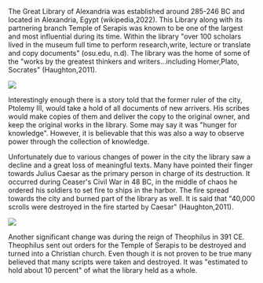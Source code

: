 
The Great Library of Alexandria was established around 285-246 BC and located in Alexandria, Egypt (wikipedia,2022). This Library along with its partnering branch Temple of Serapis was known to be one of the largest and most influential during its time. Within the library "over 100 scholars lived in the museum full time to perform research,write, lecture or translate and copy documents" (osu.edu, n.d). The library was the home of some of the "works by the greatest thinkers and writers...including Homer,Plato, Socrates" (Haughton,2011).

 ![](https://upload.wikimedia.org/wikipedia/commons/6/64/Ancientlibraryalex.jpg)

Interestingly enough there is a story told that the former ruler of the city, Ptolemy III, would take a hold of all documents of new arrivers. His scribes would make copies of them and deliver the copy to the original owner, and keep the original works in the library. Some may say it was "hunger for knowledge". However, it is believable that this was also a way to observe power through the collection of knowledge.

Unfortunately due to various changes of power in the city the library saw a decline and a great loss of meaningful texts. Many have pointed their finger towards Julius Caesar as the primary person in charge of its destruction. It occurred during Ceaser's Civil War in 48 BC, in the middle of chaos he ordered his soldiers to set fire to ships in the harbor. The fire spread towards the city and burned part of the library as well. It is said that "40,000 scrolls were destroyed in the fire started by Caesar" (Haughton,2011).
  
![](https://l450v.alamy.com/450v/2bdydyc/burning-of-the-royal-library-of-alexandria-2bdydyc.jpg) 

Another significant change was during the reign of Theophilus in 391 CE. Theophilus sent out orders for the Temple of Serapis to be destroyed and turned into a Christian church. Even though it is not proven to be true many believed that many scripts were taken and destroyed. It was "estimated to hold about 10 percent" of what the library held as a whole. 


